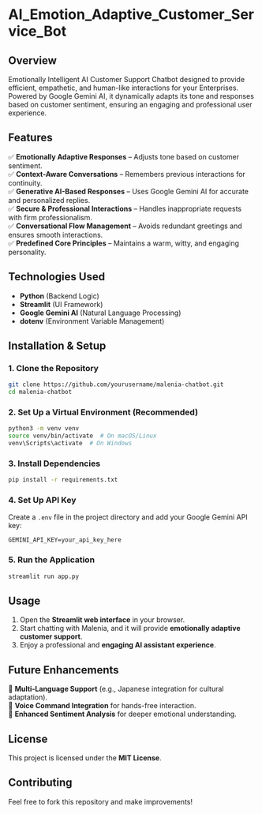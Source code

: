 # AI_Emotion_Adaptive_Customer_Service_Bot

## Overview  

Emotionally Intelligent AI Customer Support Chatbot designed to provide efficient, empathetic, and human-like interactions for your Enterprises. Powered by Google Gemini AI, it dynamically adapts its tone and responses based on customer sentiment, ensuring an engaging and professional user experience.  

## Features  
✅ **Emotionally Adaptive Responses** – Adjusts tone based on customer sentiment.  
✅ **Context-Aware Conversations** – Remembers previous interactions for continuity.  
✅ **Generative AI-Based Responses** – Uses Google Gemini AI for accurate and personalized replies.  
✅ **Secure & Professional Interactions** – Handles inappropriate requests with firm professionalism.  
✅ **Conversational Flow Management** – Avoids redundant greetings and ensures smooth interactions.  
✅ **Predefined Core Principles** – Maintains a warm, witty, and engaging personality.  

## Technologies Used  
- **Python** (Backend Logic)  
- **Streamlit** (UI Framework)  
- **Google Gemini AI** (Natural Language Processing)  
- **dotenv** (Environment Variable Management)  

## Installation & Setup  

### **1. Clone the Repository**  
```sh  
git clone https://github.com/yourusername/malenia-chatbot.git  
cd malenia-chatbot  
```

### **2. Set Up a Virtual Environment (Recommended)**  
```sh  
python3 -m venv venv  
source venv/bin/activate  # On macOS/Linux  
venv\Scripts\activate  # On Windows  
```

### **3. Install Dependencies**  
```sh  
pip install -r requirements.txt  
```

### **4. Set Up API Key**  
Create a `.env` file in the project directory and add your Google Gemini API key:  
```
GEMINI_API_KEY=your_api_key_here  
```

### **5. Run the Application**  
```sh  
streamlit run app.py  
```

## Usage  
1. Open the **Streamlit web interface** in your browser.  
2. Start chatting with Malenia, and it will provide **emotionally adaptive customer support**.  
3. Enjoy a professional and **engaging AI assistant experience**.  

## Future Enhancements  
🚀 **Multi-Language Support** (e.g., Japanese integration for cultural adaptation).  
🚀 **Voice Command Integration** for hands-free interaction.  
🚀 **Enhanced Sentiment Analysis** for deeper emotional understanding.  

## License  
This project is licensed under the **MIT License**.  

## Contributing  
Feel free to fork this repository and make improvements!  

